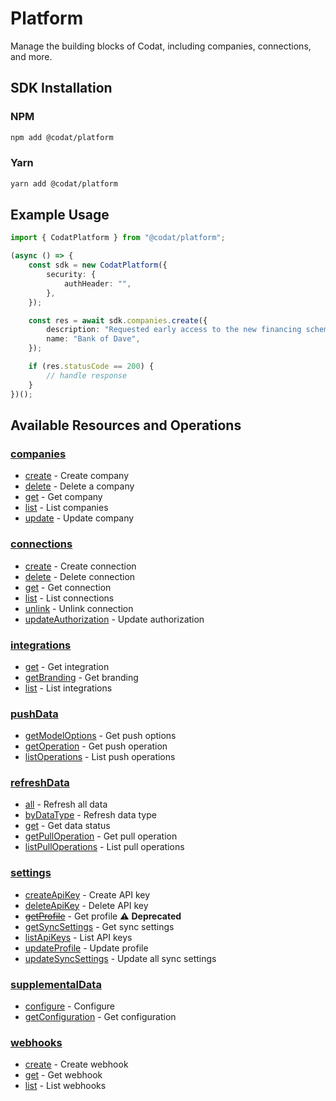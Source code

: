 # Platform

<!-- Start Codat Library Description -->
Manage the building blocks of Codat, including companies, connections, and more.
<!-- End Codat Library Description -->

<!-- Start SDK Installation -->
## SDK Installation

### NPM

```bash
npm add @codat/platform
```

### Yarn

```bash
yarn add @codat/platform
```
<!-- End SDK Installation -->

## Example Usage
<!-- Start SDK Example Usage -->
```typescript
import { CodatPlatform } from "@codat/platform";

(async () => {
    const sdk = new CodatPlatform({
        security: {
            authHeader: "",
        },
    });

    const res = await sdk.companies.create({
        description: "Requested early access to the new financing scheme.",
        name: "Bank of Dave",
    });

    if (res.statusCode == 200) {
        // handle response
    }
})();

```
<!-- End SDK Example Usage -->

<!-- Start SDK Available Operations -->
## Available Resources and Operations


### [companies](docs/sdks/companies/README.md)

* [create](docs/sdks/companies/README.md#create) - Create company
* [delete](docs/sdks/companies/README.md#delete) - Delete a company
* [get](docs/sdks/companies/README.md#get) - Get company
* [list](docs/sdks/companies/README.md#list) - List companies
* [update](docs/sdks/companies/README.md#update) - Update company

### [connections](docs/sdks/connections/README.md)

* [create](docs/sdks/connections/README.md#create) - Create connection
* [delete](docs/sdks/connections/README.md#delete) - Delete connection
* [get](docs/sdks/connections/README.md#get) - Get connection
* [list](docs/sdks/connections/README.md#list) - List connections
* [unlink](docs/sdks/connections/README.md#unlink) - Unlink connection
* [updateAuthorization](docs/sdks/connections/README.md#updateauthorization) - Update authorization

### [integrations](docs/sdks/integrations/README.md)

* [get](docs/sdks/integrations/README.md#get) - Get integration
* [getBranding](docs/sdks/integrations/README.md#getbranding) - Get branding
* [list](docs/sdks/integrations/README.md#list) - List integrations

### [pushData](docs/sdks/pushdata/README.md)

* [getModelOptions](docs/sdks/pushdata/README.md#getmodeloptions) - Get push options
* [getOperation](docs/sdks/pushdata/README.md#getoperation) - Get push operation
* [listOperations](docs/sdks/pushdata/README.md#listoperations) - List push operations

### [refreshData](docs/sdks/refreshdata/README.md)

* [all](docs/sdks/refreshdata/README.md#all) - Refresh all data
* [byDataType](docs/sdks/refreshdata/README.md#bydatatype) - Refresh data type
* [get](docs/sdks/refreshdata/README.md#get) - Get data status
* [getPullOperation](docs/sdks/refreshdata/README.md#getpulloperation) - Get pull operation
* [listPullOperations](docs/sdks/refreshdata/README.md#listpulloperations) - List pull operations

### [settings](docs/sdks/settings/README.md)

* [createApiKey](docs/sdks/settings/README.md#createapikey) - Create API key
* [deleteApiKey](docs/sdks/settings/README.md#deleteapikey) - Delete API key
* [~~getProfile~~](docs/sdks/settings/README.md#getprofile) - Get profile :warning: **Deprecated**
* [getSyncSettings](docs/sdks/settings/README.md#getsyncsettings) - Get sync settings
* [listApiKeys](docs/sdks/settings/README.md#listapikeys) - List API keys
* [updateProfile](docs/sdks/settings/README.md#updateprofile) - Update profile
* [updateSyncSettings](docs/sdks/settings/README.md#updatesyncsettings) - Update all sync settings

### [supplementalData](docs/sdks/supplementaldata/README.md)

* [configure](docs/sdks/supplementaldata/README.md#configure) - Configure
* [getConfiguration](docs/sdks/supplementaldata/README.md#getconfiguration) - Get configuration

### [webhooks](docs/sdks/webhooks/README.md)

* [create](docs/sdks/webhooks/README.md#create) - Create webhook
* [get](docs/sdks/webhooks/README.md#get) - Get webhook
* [list](docs/sdks/webhooks/README.md#list) - List webhooks
<!-- End SDK Available Operations -->



<!-- Start Dev Containers -->



<!-- End Dev Containers -->

<!-- Placeholder for Future Speakeasy SDK Sections -->
